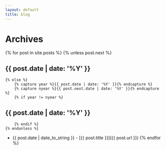 ```yaml
---
layout: default
title: blog
---
```


# Archives #

{% for post in site.posts %}
	{% unless post.next %}
## {{ post.date | date: '%Y' }} ##
	{% else %}
		{% capture year %}{{ post.date | date: '%Y' }}{% endcapture %}
		{% capture nyear %}{{ post.next.date | date: '%Y' }}{% endcapture %}
		{% if year != nyear %}
## {{ post.date | date: '%Y' }} ## 
		{% endif %}
	{% endunless %}
 - {{ post.date | date_to_string }} - [{{ post.title }}]({{ post.url }})
{% endfor %}
